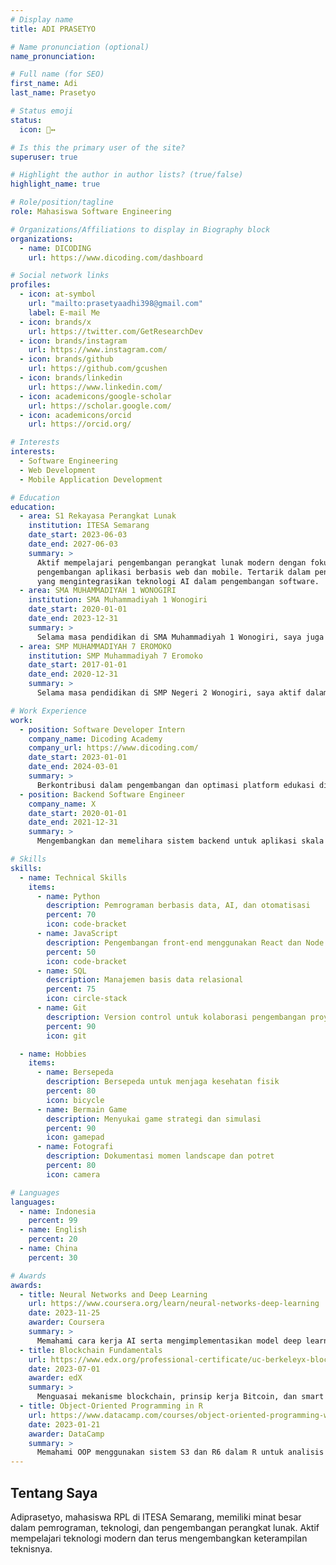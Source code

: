```yaml
---
# Display name
title: ADI PRASETYO

# Name pronunciation (optional)
name_pronunciation: 

# Full name (for SEO)
first_name: Adi
last_name: Prasetyo

# Status emoji
status:
  icon: 🙂‍↔️

# Is this the primary user of the site?
superuser: true

# Highlight the author in author lists? (true/false)
highlight_name: true

# Role/position/tagline
role: Mahasiswa Software Engineering

# Organizations/Affiliations to display in Biography block
organizations:
  - name: DICODING
    url: https://www.dicoding.com/dashboard

# Social network links
profiles:
  - icon: at-symbol
    url: "mailto:prasetyaadhi398@gmail.com"
    label: E-mail Me
  - icon: brands/x
    url: https://twitter.com/GetResearchDev
  - icon: brands/instagram
    url: https://www.instagram.com/
  - icon: brands/github
    url: https://github.com/gcushen
  - icon: brands/linkedin
    url: https://www.linkedin.com/
  - icon: academicons/google-scholar
    url: https://scholar.google.com/
  - icon: academicons/orcid
    url: https://orcid.org/

# Interests
interests:
  - Software Engineering
  - Web Development
  - Mobile Application Development

# Education
education:
  - area: S1 Rekayasa Perangkat Lunak
    institution: ITESA Semarang
    date_start: 2023-06-03
    date_end: 2027-06-03
    summary: >
      Aktif mempelajari pengembangan perangkat lunak modern dengan fokus pada
      pengembangan aplikasi berbasis web dan mobile. Tertarik dalam penelitian
      yang mengintegrasikan teknologi AI dalam pengembangan software.
  - area: SMA MUHAMMADIYAH 1 WONOGIRI
    institution: SMA Muhammadiyah 1 Wonogiri
    date_start: 2020-01-01
    date_end: 2023-12-31
    summary: >
      Selama masa pendidikan di SMA Muhammadiyah 1 Wonogiri, saya juga secara aktif mengikuti kursus-kursus online dari platform terkenal seperti Dicoding, Coursera, dan edX. Fokus pembelajaran mencakup pemrograman, data science, kecerdasan buatan (AI), dan blockchain, yang memperluas keterampilan teknis dan wawasan saya dalam teknologi terkini.
  - area: SMP MUHAMMADIYAH 7 EROMOKO
    institution: SMP Muhammadiyah 7 Eromoko
    date_start: 2017-01-01
    date_end: 2020-12-31
    summary: >
      Selama masa pendidikan di SMP Negeri 2 Wonogiri, saya aktif dalam kegiatan ekstrakurikuler dan mulai mengembangkan minat dalam teknologi dan pemrograman. Pengalaman ini menjadi fondasi untuk minat saya di bidang teknologi dan pendidikan lebih lanjut.

# Work Experience
work:
  - position: Software Developer Intern
    company_name: Dicoding Academy
    company_url: https://www.dicoding.com/
    date_start: 2023-01-01
    date_end: 2024-03-01
    summary: >
      Berkontribusi dalam pengembangan dan optimasi platform edukasi digital.
  - position: Backend Software Engineer
    company_name: X
    date_start: 2020-01-01
    date_end: 2021-12-31
    summary: >
      Mengembangkan dan memelihara sistem backend untuk aplikasi skala besar.

# Skills
skills:
  - name: Technical Skills
    items:
      - name: Python
        description: Pemrograman berbasis data, AI, dan otomatisasi
        percent: 70
        icon: code-bracket
      - name: JavaScript
        description: Pengembangan front-end menggunakan React dan Node.js
        percent: 50
        icon: code-bracket
      - name: SQL
        description: Manajemen basis data relasional
        percent: 75
        icon: circle-stack
      - name: Git
        description: Version control untuk kolaborasi pengembangan proyek
        percent: 90
        icon: git

  - name: Hobbies
    items:
      - name: Bersepeda
        description: Bersepeda untuk menjaga kesehatan fisik
        percent: 80
        icon: bicycle
      - name: Bermain Game
        description: Menyukai game strategi dan simulasi
        percent: 90
        icon: gamepad
      - name: Fotografi
        description: Dokumentasi momen landscape dan potret
        percent: 80
        icon: camera

# Languages
languages:
  - name: Indonesia
    percent: 99
  - name: English
    percent: 20
  - name: China
    percent: 30

# Awards
awards:
  - title: Neural Networks and Deep Learning
    url: https://www.coursera.org/learn/neural-networks-deep-learning
    date: 2023-11-25
    awarder: Coursera
    summary: >
      Memahami cara kerja AI serta mengimplementasikan model deep learning.
  - title: Blockchain Fundamentals
    url: https://www.edx.org/professional-certificate/uc-berkeleyx-blockchain-fundamentals
    date: 2023-07-01
    awarder: edX
    summary: >
      Menguasai mekanisme blockchain, prinsip kerja Bitcoin, dan smart contract.
  - title: Object-Oriented Programming in R
    url: https://www.datacamp.com/courses/object-oriented-programming-with-s3-and-r6-in-r
    date: 2023-01-21
    awarder: DataCamp
    summary: >
      Memahami OOP menggunakan sistem S3 dan R6 dalam R untuk analisis data.
---
```


## Tentang Saya

Adiprasetyo, mahasiswa RPL di ITESA Semarang, memiliki minat besar dalam pemrograman, teknologi, dan pengembangan perangkat lunak. Aktif mempelajari teknologi modern dan terus mengembangkan keterampilan teknisnya.
